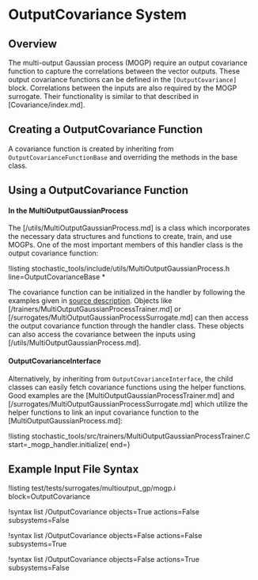 # OutputCovariance System

## Overview

The multi-output Gaussian process (MOGP) require an output covariance function to capture the correlations between the vector outputs. These output covariance functions can be defined in the `[OutputCovariance]` block. Correlations between the inputs are also required by the MOGP surrogate. Their functionality is similar to that described in [Covariance/index.md].

## Creating a OutputCovariance Function

A covariance function is created by inheriting from `OutputCovarianceFunctionBase` and overriding the methods in the base class.

## Using a OutputCovariance Function

#### In the MultiOutputGaussianProcess

The [/utils/MultiOutputGaussianProcess.md] is a class which incorporates the necessary data structures and
functions to create, train, and use MOGPs. One of the most important members
of this handler class is the output covariance function:

!listing stochastic_tools/include/utils/MultiOutputGaussianProcess.h line=OutputCovarianceBase *

The covariance function can be initialized in the handler by following the examples
given in [source description](/utils/MultiOutputGaussianProcess.md). Objects like
[/trainers/MultiOutputGaussianProcessTrainer.md] or [/surrogates/MultiOutputGaussianProcessSurrogate.md] can then access the
output covariance function through the handler class. These objects can also access the covariance between the inputs using [/utils/MultiOutputGaussianProcess.md].

#### OutputCovarianceInterface

Alternatively, by inheriting from
`OutputCovarianceInterface`, the child classes can easily fetch covariance functions
using the helper functions. Good examples are the [MultiOutputGaussianProcessTrainer.md] and
[/surrogates/MultiOutputGaussianProcessSurrogate.md] which utilize the helper functions to link an input
covariance function to the [MultiOutputGaussianProcess.md]:

!listing stochastic_tools/src/trainers/MultiOutputGaussianProcessTrainer.C start=_mogp_handler.initialize( end=}

## Example Input File Syntax

!listing test/tests/surrogates/multioutput_gp/mogp.i block=OutputCovariance

!syntax list /OutputCovariance objects=True actions=False subsystems=False

!syntax list /OutputCovariance objects=False actions=False subsystems=True

!syntax list /OutputCovariance objects=False actions=True subsystems=False
